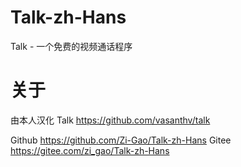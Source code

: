 # Talk-zh-Hans
Talk - 一个免费的视频通话程序

# 关于
由本人汉化
Talk https://github.com/vasanthv/talk

Github https://github.com/Zi-Gao/Talk-zh-Hans
Gitee https://gitee.com/zi_gao/Talk-zh-Hans
